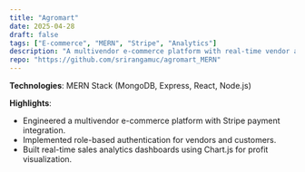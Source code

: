 ```yaml
---
title: "Agromart"
date: 2025-04-28
draft: false
tags: ["E-commerce", "MERN", "Stripe", "Analytics"]
description: "A multivendor e-commerce platform with real-time vendor analytics and payment integration."
repo: "https://github.com/srirangamuc/agromart_MERN"
---
```


**Technologies**: MERN Stack (MongoDB, Express, React, Node.js)

**Highlights**:
- Engineered a multivendor e-commerce platform with Stripe payment integration.
- Implemented role-based authentication for vendors and customers.
- Built real-time sales analytics dashboards using Chart.js for profit visualization.

